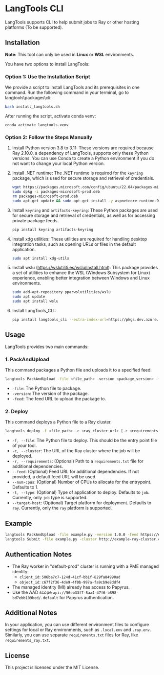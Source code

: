 # LangTools CLI

LangTools supports CLI to help submit jobs to Ray or other hosting platforms (To be supported).

## Installation

**Note:** This tool can only be used in **Linux** or **WSL** environments.

You have two options to install LangTools:

### Option 1: Use the Installation Script

We provide a script to install LangTools and its prerequisites in one command. Run the following command in your terminal, go to langtools\packages\cli:

```bash
bash install_langtools.sh
```
After running the script, activate conda venv:
```
conda activate langtools-venv
```

### Option 2: Follow the Steps Manually

1. Install Python version 3.8 to 3.11: These versions are required because Ray 2.10.0, a dependency of LangTools, supports only these Python versions. You can use Conda to create a Python environment if you do not want to change your local Python version.

2. Install .NET runtime: The .NET runtime is required for the `keyring` package, which is used for secure storage and retrieval of credentials.
   ```bash
   wget https://packages.microsoft.com/config/ubuntu/22.04/packages-microsoft-prod.deb -O packages-microsoft-prod.deb
   sudo dpkg -i packages-microsoft-prod.deb
   rm packages-microsoft-prod.deb
   sudo apt-get update && sudo apt-get install -y aspnetcore-runtime-9.0
   ```

3. Install `keyring` and `artifacts-keyring`: These Python packages are used for secure storage and retrieval of credentials, as well as for accessing private package feeds.
   ```bash
   pip install keyring artifacts-keyring
   ```

4. Install xdg utilities: These utilities are required for handling desktop integration tasks, such as opening URLs or files in the default application.
   ```bash
   sudo apt install xdg-utils
   ```

5. Install wslu (https://wslutiliti.es/wslu/install.html): This package provides a set of utilities to enhance the WSL (Windows Subsystem for Linux) experience, enabling better integration between Windows and Linux environments.
   ```bash
   sudo add-apt-repository ppa:wslutilities/wslu
   sudo apt update
   sudo apt install wslu
   ```

6. Install LangTools_CLI:
   ```bash
   pip install langtools_cli --extra-index-url=https://pkgs.dev.azure.com/msasg/WebXT/_packaging/Repo/pypi/simple/
   ```

## Usage

LangTools provides two main commands:

### 1. PackAndUpload

This command packages a Python file and uploads it to a specified feed.

```bash
langtools PackAndUpload -file <file_path> -version <package_version> -feed <feed_url>
```

- `-file`: The Python file to package.
- `-version`: The version of the package.
- `-feed`: The feed URL to upload the package to.

### 2. Deploy

This command deploys a Python file to a Ray cluster.

```bash
langtools deploy -f <file_path> -c <ray_cluster_url> [-r <requirements_path>] [--feed <feed_url>] [--num-cpus <number_of_cpus>] [-t <type>] [-h <host_target>]
```

- `-f, --file`: The Python file to deploy. This should be the entry point file of your tool.
- `-c, --cluster`: The URL of the Ray cluster where the job will be deployed.
- `-r, --requirements`: (Optional) Path to a `requirements.txt` file for additional dependencies.
- `--feed`: (Optional) Feed URL for additional dependencies. If not provided, a default feed URL will be used.
- `--num-cpus`: (Optional) Number of CPUs to allocate for the entrypoint. Defaults to 1.
- `-t, --type`: (Optional) Type of application to deploy. Defaults to `job`. Currently, only `job` type is supported.
- `--target-host`: (Optional) Target platform for deployment. Defaults to `ray`. Currently, only the `ray` platform is supported.

## Example

```bash
langtools PackAndUpload -file example.py -version 1.0.0 -feed https://example-feed-url.com
langtools Submit -file example.py -cluster http://example-ray-cluster.com -requirements requirements.txt -feed https://example-feed-url.com -num_cpus 4
```

## Authentication Notes

- The Ray worker in "default-prod" cluster is running with a PME managed identity:
  - `client_id`: `506ba7c7-124d-41cf-bb1f-829fa84990ad`
  - `object_id`: `c67f2f36-4de9-4f0b-997a-fa9cb9e8ddf4`
- The managed identity (MI) already has access to Papyrus.
- Use the AAD scope `api://56eb33f7-8aa4-47f6-b898-bd7ebb109bed/.default` for Papyrus authentication.

## Additional Notes

In your application, you can use different environment files to configure settings for local or Ray environments, such as `.local.env` and `.ray.env`. Similarly, you can use separate `requirements.txt` files for Ray, like `requirements_ray.txt`.

## License

This project is licensed under the MIT License.
